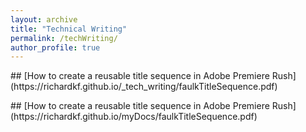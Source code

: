 ```yaml
---
layout: archive
title: "Technical Writing"
permalink: /techWriting/
author_profile: true
---
```

<p> </p>
<p> </p>
## [How to create a reusable title sequence in Adobe Premiere Rush](https://richardkf.github.io/_tech_writing/faulkTitleSequence.pdf)
<p> </p>
<p> </p>
## [How to create a reusable title sequence in Adobe Premiere Rush](https://richardkf.github.io/myDocs/faulkTitleSequence.pdf)
